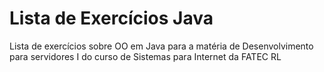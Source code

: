 # Lista de Exercícios Java
Lista de exercícios sobre OO em Java para a matéria de Desenvolvimento para servidores I do curso de Sistemas para Internet da FATEC RL
